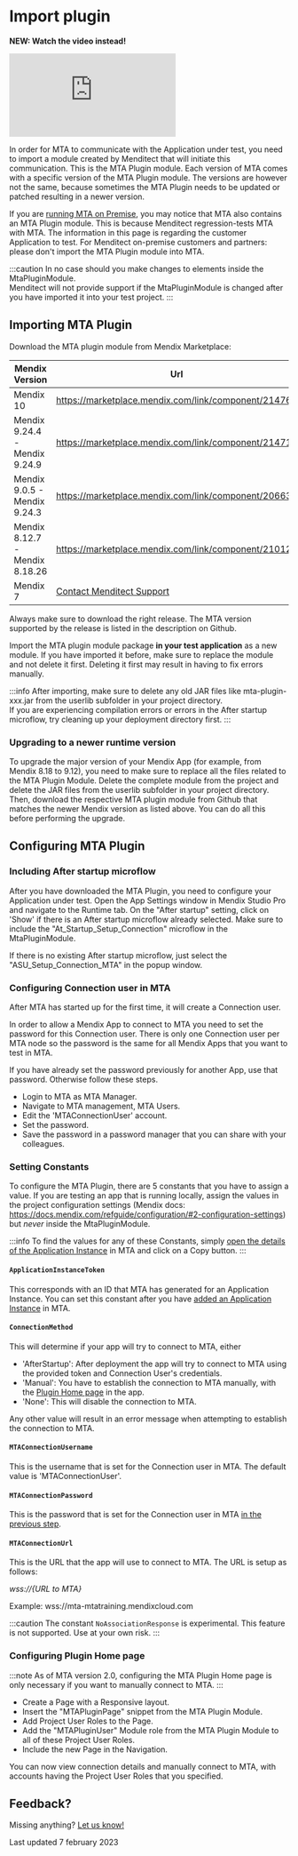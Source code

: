 # Import plugin

**NEW: Watch the video instead!**
<iframe src="https://player.vimeo.com/video/846213936?h=494a93fd4f" frameborder="0" allow="autoplay; fullscreen" allowfullscreen></iframe>
<br/>

In order for MTA to communicate with the Application under test, you need to import a module created by Menditect that will initiate this communication. This is the MTA Plugin module. Each version of MTA comes with a specific version of the MTA Plugin module. The versions are however not the same, because sometimes the MTA Plugin needs to be updated or patched resulting in a newer version.

If you are [running MTA on Premise](run-mta-on-premise), you may notice that MTA also contains an MTA Plugin module. This is because Menditect regression-tests MTA with MTA. The information in this page is regarding the customer Application to test. For Menditect on-premise customers and partners: please don't import the MTA Plugin module into MTA.

:::caution
In no case should you make changes to elements inside the MtaPluginModule. <br/>Menditect will not provide support if the MtaPluginModule is changed after you have imported it into your test project.
:::

## Importing MTA Plugin

Download the MTA plugin module from Mendix Marketplace:

| Mendix Version                 | Url                                                       |
| ------------------------------ | --------------------------------------------------------- |
| Mendix 10                      | https://marketplace.mendix.com/link/component/214764      |
| Mendix 9.24.4 - Mendix 9.24.9  | https://marketplace.mendix.com/link/component/214717      |
| Mendix 9.0.5 - Mendix 9.24.3   | https://marketplace.mendix.com/link/component/206637      |
| Mendix 8.12.7 - Mendix 8.18.26 | https://marketplace.mendix.com/link/component/210123      |
| Mendix 7                       | [Contact Menditect Support](mailto:support@menditect.com) |

Always make sure to download the right release. The MTA version supported by the release is listed in the description on Github. 

Import the MTA plugin module package **in your test application** as a new module. If you have imported it before, make sure to replace the module and not delete it first. Deleting it first may result in having to fix errors manually. 

:::info
After importing, make sure to delete any old JAR files like mta-plugin-xxx.jar from the userlib subfolder in your project directory. <br/>
If you are experiencing compilation errors or errors in the After startup microflow, try cleaning up your deployment directory first.
:::

### Upgrading to a newer runtime version

To upgrade the major version of your Mendix App (for example, from Mendix 8.18 to 9.12), you need to make sure to replace all the files related to the MTA Plugin Module. Delete the complete module from the project and delete the JAR files from the userlib subfolder in your project directory. Then, download the respective MTA plugin module from Github that matches the newer Mendix version as listed above. You can do all this before performing the upgrade.

## Configuring MTA Plugin

### Including After startup microflow

After you have downloaded the MTA Plugin, you need to configure your Application under test.
Open the App Settings window in Mendix Studio Pro and navigate to the Runtime tab. On the "After startup" setting, click on 'Show' if there is an After startup microflow already selected. Make sure to include the "At_Startup_Setup_Connection" microflow in the MtaPluginModule. 

If there is no existing After startup microflow, just select the "ASU_Setup_Connection_MTA" in the popup window.

### Configuring Connection user in MTA

After MTA has started up for the first time, it will create a Connection user. 

In order to allow a Mendix App to connect to MTA you need to set the password for this Connection user. There is only one Connection user per MTA node so the password is the same for all Mendix Apps that you want to test in MTA.

If you have already set the password previously for another App, use that password. Otherwise follow these steps. 

- Login to MTA as MTA Manager.
- Navigate to MTA management, MTA Users.
- Edit the 'MTAConnectionUser' account.
- Set the password. 
- Save the password in a password manager that you can share with your colleagues.

### Setting Constants

To configure the MTA Plugin, there are 5 constants that you have to assign a value. If you are testing an app that is running locally, assign the values in the project configuration settings (Mendix docs: https://docs.mendix.com/refguide/configuration/#2-configuration-settings) but *never* inside the MtaPluginModule. 

:::info
To find the values for any of these Constants, simply [open the details of the Application Instance](../../application-instance#view-application-instances-for-an-application) in MTA and click on a Copy button. 
:::

#### `ApplicationInstanceToken`
This corresponds with an ID that MTA has generated for an Application Instance. 
You can set this constant after you have [added an Application Instance](../../application-instance#create-an-application-instance) in MTA.

#### `ConnectionMethod`
This will determine if your app will try to connect to MTA, either
- 'AfterStartup': After deployment the app will try to connect to MTA using the provided token and Connection User's credentials.
- 'Manual': You have to establish the connection to MTA manually, with the [Plugin Home page](#configuring-plugin-home-page) in the app.
- 'None': This will disable the connection to MTA.

Any other value will result in an error message when attempting to establish the connection to MTA.

#### `MTAConnectionUsername`
This is the username that is set for the Connection user in MTA. The default value is 'MTAConnectionUser'.

#### `MTAConnectionPassword`
This is the password that is set for the Connection user in MTA [in the previous step](#configuring-connection-user-in-mta).

#### `MTAConnectionUrl`
This is the URL that the app will use to connect to MTA. The URL is setup as follows:

*wss://{URL to MTA}*

Example: wss://mta-mtatraining.mendixcloud.com

:::caution
The constant `NoAssociationResponse` is experimental. This feature is not supported. Use at your own risk.
:::

### Configuring Plugin Home page

:::note
As of MTA version 2.0, configuring the MTA Plugin Home page is only necessary if you want to manually connect to MTA. 
:::

- Create a Page with a Responsive layout.
- Insert the "MTAPluginPage" snippet from the MTA Plugin Module.
- Add Project User Roles to the Page.
- Add the "MTAPluginUser" Module role from the MTA Plugin Module to all of these Project User Roles.
- Include the new Page in the Navigation.

You can now view connection details and manually connect to MTA, with accounts having the Project User Roles that you specified.


## Feedback?
Missing anything? [Let us know!](mailto:support@menditect.com)

Last updated 7 february 2023